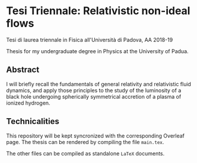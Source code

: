 # Tesi Triennale: Relativistic non-ideal flows
Tesi di laurea triennale in Fisica all'Università di Padova, AA 2018-19

Thesis for my undergraduate degree in Physics at the University of Padua.

## Abstract

I will briefly recall the fundamentals of general relativity and relativistic fluid dynamics,
and apply those principles to the study of the luminosity of a black hole
undergoing spherically symmetrical accretion of a plasma of ionized hydrogen.

## Technicalities

This repository will be kept syncronized with the corresponding Overleaf page.
The thesis can be rendered by compiling the file `main.tex`.

The other files can be compiled as standalone `LaTeX` documents.
